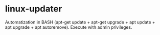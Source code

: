 # linux-updater
Automatization in BASH (apt-get update + apt-get upgrade + apt update + apt upgrade + apt autoremove). Execute with admin privileges.
